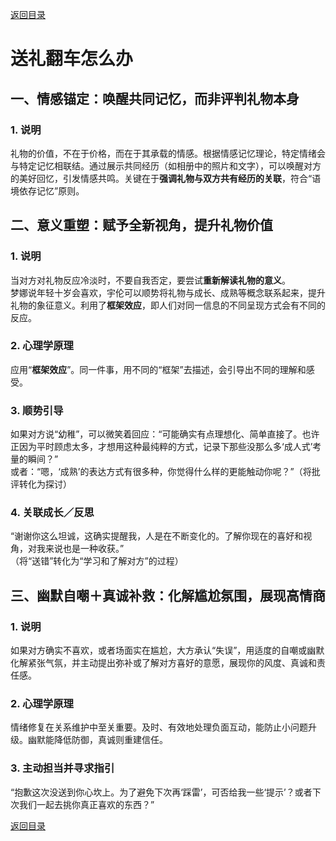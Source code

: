 [返回目录](/README.md)

# 送礼翻车怎么办

## 一、情感锚定：唤醒共同记忆，而非评判礼物本身

### 1. 说明
礼物的价值，不在于价格，而在于其承载的情感。根据情感记忆理论，特定情绪会与特定记忆相联结。通过展示共同经历（如相册中的照片和文字），可以唤醒对方的美好回忆，引发情感共鸣。关键在于**强调礼物与双方共有经历的关联**，符合“语境依存记忆”原则。

## 二、意义重塑：赋予全新视角，提升礼物价值

### 1. 说明
当对方对礼物反应冷淡时，不要自我否定，要尝试**重新解读礼物的意义**。  
梦娜说年轻十岁会喜欢，宇伦可以顺势将礼物与成长、成熟等概念联系起来，提升礼物的象征意义。利用了**框架效应**，即人们对同一信息的不同呈现方式会有不同的反应。

### 2. 心理学原理
应用“**框架效应**”。同一件事，用不同的“框架”去描述，会引导出不同的理解和感受。

### 3. 顺势引导
如果对方说“幼稚”，可以微笑着回应：“可能确实有点理想化、简单直接了。也许正因为平时顾虑太多，才想用这种最纯粹的方式，记录下那些没那么多‘成人式’考量的瞬间？”  
或者：“嗯，‘成熟’的表达方式有很多种，你觉得什么样的更能触动你呢？”（将批评转化为探讨）

### 4. 关联成长／反思
“谢谢你这么坦诚，这确实提醒我，人是在不断变化的。了解你现在的喜好和视角，对我来说也是一种收获。”  
（将“送错”转化为“学习和了解对方”的过程）

## 三、幽默自嘲＋真诚补救：化解尴尬氛围，展现高情商

### 1. 说明
如果对方确实不喜欢，或者场面实在尴尬，大方承认“失误”，用适度的自嘲或幽默化解紧张气氛，并主动提出弥补或了解对方喜好的意愿，展现你的风度、真诚和责任感。

### 2. 心理学原理
情绪修复在关系维护中至关重要。及时、有效地处理负面互动，能防止小问题升级。幽默能降低防御，真诚则重建信任。

### 3. 主动担当并寻求指引
“抱歉这次没送到你心坎上。为了避免下次再‘踩雷’，可否给我一些‘提示’？或者下次我们一起去挑你真正喜欢的东西？”

[返回目录](/README.md)